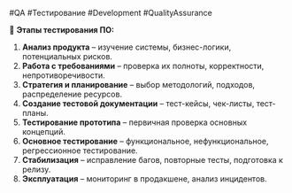 #QA #Тестирование #Development #QualityAssurance

📌 **Этапы тестирования ПО:**

1. **Анализ продукта** – изучение системы, бизнес-логики, потенциальных рисков.  
2. **Работа с требованиями** – проверка их полноты, корректности, непротиворечивости.  
3. **Стратегия и планирование** – выбор методологий, подходов, распределение ресурсов.  
4. **Создание тестовой документации** – тест-кейсы, чек-листы, тест-планы.  
5. **Тестирование прототипа** – первичная проверка основных концепций.  
6. **Основное тестирование** – функциональное, нефункциональное, регрессионное тестирование.  
7. **Стабилизация** – исправление багов, повторные тесты, подготовка к релизу.  
8. **Эксплуатация** – мониторинг в продакшене, анализ инцидентов.